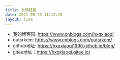 ```yaml
---
title: 友情链接
date: 2021-08-25 11:12:10
layout: link
---
```


- 我的博客园: https://www.cnblogs.com/hxqxiaoqi
- outsrkem: https://www.cnblogs.com/outsrkem/
- github地址: https://hxqxiaoqi1990.github.io/blog/
- gitee地址：https://hxqxiaoqi.gitee.io/

